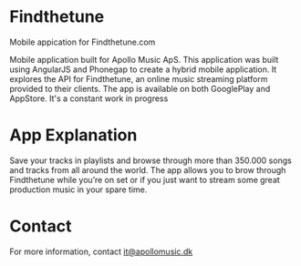 # Findthetune
Mobile appication for Findthetune.com

Mobile application built for Apollo Music ApS. This application was built using AngularJS and Phonegap to create a hybrid mobile application. It explores the API for Findthetune, an online music streaming platform provided to their clients.
The app is available on both GooglePlay and AppStore. It's a constant work in progress

# App Explanation
Save your tracks in playlists and browse through more than 350.000 songs and tracks from all around the world. The app allows you to brow through Findthetune while you’re on set or if you just want to stream some great production music in your spare time.

# Contact 
For more information, contact it@apollomusic.dk
